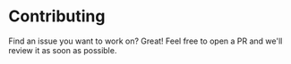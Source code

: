 # Contributing

Find an issue you want to work on? Great! Feel free to open a PR and we'll review it as soon as possible.
